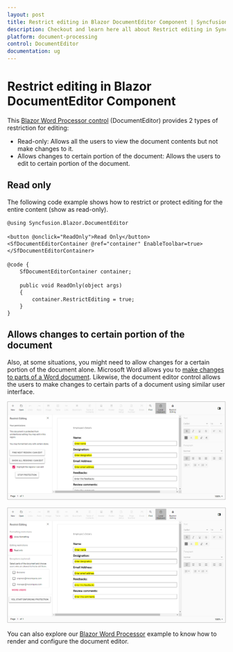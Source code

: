 ```yaml
---
layout: post
title: Restrict editing in Blazor DocumentEditor Component | Syncfusion
description: Checkout and learn here all about Restrict editing in Syncfusion Blazor DocumentEditor component and more.
platform: document-processing
control: DocumentEditor
documentation: ug
---
```


# Restrict editing in Blazor DocumentEditor Component

This [Blazor Word Processor control](https://www.syncfusion.com/blazor-components/blazor-word-processor) (DocumentEditor) provides 2 types of restriction for editing:
* Read-only: Allows all the users to view the document contents but not make changes to it.
* Allows changes to certain portion of the document: Allows the users to edit to certain portion of the document.

## Read only

The following code example shows how to restrict or protect editing for the entire content (show as read-only).

```cshtml
@using Syncfusion.Blazor.DocumentEditor

<button @onclick="ReadOnly">Read Only</button>
<SfDocumentEditorContainer @ref="container" EnableToolbar=true></SfDocumentEditorContainer>

@code {
    SfDocumentEditorContainer container;

    public void ReadOnly(object args)
    {
        container.RestrictEditing = true;
    }
}
```

## Allows changes to certain portion of the document

Also, at some situations, you might need to allow changes for a certain portion of the document alone. Microsoft Word allows you to [make changes to parts of a Word document](https://support.microsoft.com/en-us/office/allow-changes-to-parts-of-a-protected-document-187ed01c-8795-43e1-9fd0-c9fca419dadf?ui=en-us&rs=en-us&ad=us). Likewise, the document editor control allows the users to make changes to certain parts of a document using similar user interface.

![Disabling Restrict Editing in Blazor DocumentEditor](./images/blazor-document-editor-disable-edit-restriction.png)

![Enabling Restrict Editing in Blazor DocumentEditor](./images/blazor-document-editor-enable-edit-restriction.png)

You can also explore our [Blazor Word Processor](https://document.syncfusion.com/demos/docx-editor/blazor-server/document-editor/default-functionalities) example to know how to render and configure the document editor.
